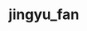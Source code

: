 ---
title: jingyu_fan
layout: people
permalink: /people/jingyu_fan
status: current
pname: Jingyu Fan
position: Visiting Scholar
office: 
eml: 
website:
cv: 
github: https://github.com/Jingyu-Fan
linkedin:
google_scholar: 
twitter: 
facebook: 
instagram:
desp: 
---
